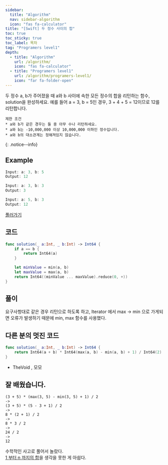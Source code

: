 ```yaml
---
sidebar:
  title: "Algorithm"
  nav: sidebar-algorithm
  icon: "fas fa-calculator"
title: "[Swift] 두 정수 사이의 합"
toc: true
toc_sticky: true
toc_label: 목차
tag: "Programers level1"
depth:
  - title: "Algorithm"
    url: /algorithm/
    icon: "fas fa-calculator"
  - title: "Programers level1"
    url: /algorithm/programers-level1/
    icon: "far fa-folder-open"
---
```

두 정수 a, b가 주어졌을 때 a와 b 사이에 속한 모든 정수의 합을 리턴하는 함수, solution을 완성하세요.
예를 들어 a = 3, b = 5인 경우, 3 + 4 + 5 = 12이므로 12를 리턴합니다.

    제한 조건
    * a와 b가 같은 경우는 둘 중 아무 수나 리턴하세요.
    * a와 b는 -10,000,000 이상 10,000,000 이하인 정수입니다.
    * a와 b의 대소관계는 정해져있지 않습니다.
{: .notice--info}

## Example
```swift
Input: a: 3, b: 5
Output: 12
```

```swift
Input: a: 3, b: 3
Output: 3
```

```swift
Input: a: 5, b: 3
Output: 12
```
[<i class="fas fa-link"></i> 풀러가기](https://programmers.co.kr/learn/courses/30/lessons/12912)


## 코드
```swift
func solution(_ a:Int, _ b:Int) -> Int64 {
    if a == b {
        return Int64(a)
    }

    let minValue = min(a, b)
    let maxValue = max(a, b)
    return Int64((minValue ... maxValue).reduce(0, +))
}
```

## 풀이
요구사항대로 같은 경우 리턴으로 하도록 하고,
Iterator 에서 max -> min 으로 가게되면 오류가 발생하기 때문에 min, max 함수를 사용했다.

## 다른 분의 멋진 코드
```swift
func solution(_ a:Int, _ b:Int) -> Int64 {
    return Int64(a + b) * Int64(max(a, b) - min(a, b) + 1) / Int64(2)
}
```
- TheVoid , 모모

## 잘 배웠습니다.
```
(3 + 5) * (max(3, 5) - min(3, 5) + 1) / 2
->
(3 + 5) * (5 - 3 + 1) / 2
->
8 * (2 + 1) / 2
->
8 * 3 / 2
->
24 / 2
->
12
```
수학적인 사고로 풀어서 놀랐다.  
[<i class="fas fa-link"></i> 1 부터 n 까지의 합](/algorithm/basic/numberSum/)을  생각을 못한 게 아쉽다.
